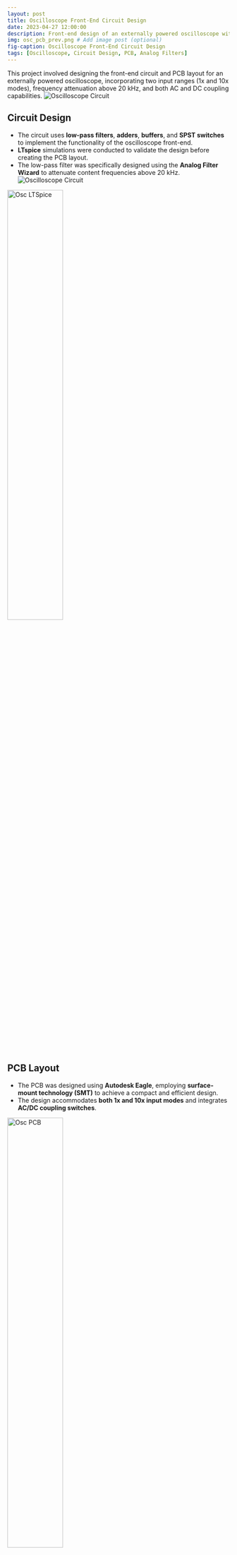 ```yaml
---
layout: post
title: Oscilloscope Front-End Circuit Design
date: 2023-04-27 12:00:00
description: Front-end design of an externally powered oscilloscope with 1x and 10x input modes, frequency attenuation, and AC/DC coupling.
img: osc_pcb_prev.png # Add image post (optional)
fig-caption: Oscilloscope Front-End Circuit Design
tags: [Oscilloscope, Circuit Design, PCB, Analog Filters]
---
```


This project involved designing the front-end circuit and PCB layout for an externally powered oscilloscope, incorporating two input ranges (1x and 10x modes), frequency attenuation above 20 kHz, and both AC and DC coupling capabilities.
![Oscilloscope Circuit]({{site.baseurl}}/assets/img/osc_diagram.png)

## Circuit Design
- The circuit uses **low-pass filters**, **adders**, **buffers**, and **SPST switches** to implement the functionality of the oscilloscope front-end.
- **LTspice** simulations were conducted to validate the design before creating the PCB layout.
- The low-pass filter was specifically designed using the **Analog Filter Wizard** to attenuate content frequencies above 20 kHz.
![Oscilloscope Circuit]({{site.baseurl}}/assets/img/osc_path.png)

<img src="{{site.baseurl}}/assets/img/osc_ltspice.png" alt="Osc LTSpice" style="width:50%;" />


## PCB Layout
- The PCB was designed using **Autodesk Eagle**, employing **surface-mount technology (SMT)** to achieve a compact and efficient design.
- The design accommodates **both 1x and 10x input modes** and integrates **AC/DC coupling switches**.

<img src="{{site.baseurl}}/assets/img/osc_pcb.png" alt="Osc PCB" style="width:50%;" />


## Simulation Results
- The circuit was successfully simulated on **LTspice**, with accurate switching between the two input modes and correct AC/DC coupling behavior.
- The design met the requirements for frequency attenuation and switching functionality.

## Final Outcome
- The design received a grade of **97%** for the assignment, demonstrating successful completion of the project.
- The design ensures reliable oscilloscope performance and meets the specification requirements for input range switching and frequency attenuation.


This project showcases expertise in:
- Analog circuit design.
- PCB layout using SMT.
- Simulation and verification using LTspice.

